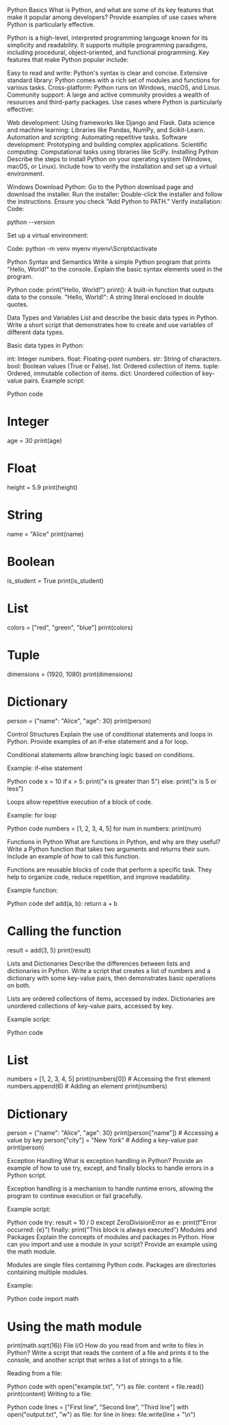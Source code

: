 Python Basics
What is Python, and what are some of its key features that make it popular among developers? Provide examples of use cases where Python is particularly effective.

Python is a high-level, interpreted programming language known for its simplicity and readability. It supports multiple programming paradigms, including procedural, object-oriented, and functional programming. Key features that make Python popular include:

Easy to read and write: Python's syntax is clear and concise.
Extensive standard library: Python comes with a rich set of modules and functions for various tasks.
Cross-platform: Python runs on Windows, macOS, and Linux.
Community support: A large and active community provides a wealth of resources and third-party packages.
Use cases where Python is particularly effective:

Web development: Using frameworks like Django and Flask.
Data science and machine learning: Libraries like Pandas, NumPy, and Scikit-Learn.
Automation and scripting: Automating repetitive tasks.
Software development: Prototyping and building complex applications.
Scientific computing: Computational tasks using libraries like SciPy.
Installing Python
Describe the steps to install Python on your operating system (Windows, macOS, or Linux). Include how to verify the installation and set up a virtual environment.

Windows
Download Python: Go to the Python download page and download the installer.
Run the installer: Double-click the installer and follow the instructions. Ensure you check "Add Python to PATH."
Verify installation:
Code:

python --version

Set up a virtual environment:

Code:
python -m venv myenv
myenv\Scripts\activate


Python Syntax and Semantics
Write a simple Python program that prints "Hello, World!" to the console. Explain the basic syntax elements used in the program.

Python code:
print("Hello, World!")
print(): A built-in function that outputs data to the console.
"Hello, World!": A string literal enclosed in double quotes.


Data Types and Variables
List and describe the basic data types in Python. Write a short script that demonstrates how to create and use variables of different data types.

Basic data types in Python:

int: Integer numbers.
float: Floating-point numbers.
str: String of characters.
bool: Boolean values (True or False).
list: Ordered collection of items.
tuple: Ordered, immutable collection of items.
dict: Unordered collection of key-value pairs.
Example script:

Python code
# Integer
age = 30
print(age)

# Float
height = 5.9
print(height)

# String
name = "Alice"
print(name)

# Boolean
is_student = True
print(is_student)

# List
colors = ["red", "green", "blue"]
print(colors)

# Tuple
dimensions = (1920, 1080)
print(dimensions)

# Dictionary
person = {"name": "Alice", "age": 30}
print(person)


Control Structures
Explain the use of conditional statements and loops in Python. Provide examples of an if-else statement and a for loop.

Conditional statements allow branching logic based on conditions.

Example: if-else statement

Python code
x = 10
if x > 5:
    print("x is greater than 5")
else:
    print("x is 5 or less")

    
Loops allow repetitive execution of a block of code.

Example: for loop

Python code
numbers = [1, 2, 3, 4, 5]
for num in numbers:
    print(num)

    
Functions in Python
What are functions in Python, and why are they useful? Write a Python function that takes two arguments and returns their sum. Include an example of how to call this function.

Functions are reusable blocks of code that perform a specific task. They help to organize code, reduce repetition, and improve readability.

Example function:

Python code
def add(a, b):
    return a + b

# Calling the function
result = add(3, 5)
print(result)


Lists and Dictionaries
Describe the differences between lists and dictionaries in Python. Write a script that creates a list of numbers and a dictionary with some key-value pairs, then demonstrates basic operations on both.

Lists are ordered collections of items, accessed by index. Dictionaries are unordered collections of key-value pairs, accessed by key.

Example script:

Python code
# List
numbers = [1, 2, 3, 4, 5]
print(numbers[0])  # Accessing the first element
numbers.append(6)  # Adding an element
print(numbers)

# Dictionary
person = {"name": "Alice", "age": 30}
print(person["name"])  # Accessing a value by key
person["city"] = "New York"  # Adding a key-value pair
print(person)


Exception Handling
What is exception handling in Python? Provide an example of how to use try, except, and finally blocks to handle errors in a Python script.

Exception handling is a mechanism to handle runtime errors, allowing the program to continue execution or fail gracefully.

Example script:

Python code
try:
    result = 10 / 0
except ZeroDivisionError as e:
    print(f"Error occurred: {e}")
finally:
    print("This block is always executed")
Modules and Packages
Explain the concepts of modules and packages in Python. How can you import and use a module in your script? Provide an example using the math module.

Modules are single files containing Python code. Packages are directories containing multiple modules.

Example:

Python code
import math

# Using the math module
print(math.sqrt(16))
File I/O
How do you read from and write to files in Python? Write a script that reads the content of a file and prints it to the console, and another script that writes a list of strings to a file.

Reading from a file:

Python code
with open("example.txt", "r") as file:
    content = file.read()
    print(content)
Writing to a file:

Python code
lines = ["First line", "Second line", "Third line"]
with open("output.txt", "w") as file:
    for line in lines:
        file.write(line + "\n")
